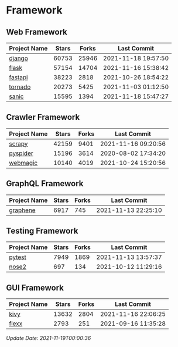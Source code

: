 # Framework

## Web Framework
| Project Name | Stars | Forks | Last Commit |
| ------------ | ----- | ----- | ----------- |
| [django](https://github.com/django/django) | 60753 | 25946 | 2021-11-18 19:57:50 |
| [flask](https://github.com/pallets/flask) | 57154 | 14704 | 2021-11-16 15:38:42 |
| [fastapi](https://github.com/tiangolo/fastapi) | 38223 | 2818 | 2021-10-26 18:54:22 |
| [tornado](https://github.com/tornadoweb/tornado) | 20273 | 5425 | 2021-11-03 01:12:50 |
| [sanic](https://github.com/sanic-org/sanic) | 15595 | 1394 | 2021-11-18 15:47:27 |

## Crawler Framework
| Project Name | Stars | Forks | Last Commit |
| ------------ | ----- | ----- | ----------- |
| [scrapy](https://github.com/scrapy/scrapy) | 42159 | 9401 | 2021-11-16 09:20:56 |
| [pyspider](https://github.com/binux/pyspider) | 15196 | 3614 | 2020-08-02 17:34:20 |
| [webmagic](https://github.com/code4craft/webmagic) | 10140 | 4019 | 2021-10-24 15:20:56 |

## GraphQL Framework
| Project Name | Stars | Forks | Last Commit |
| ------------ | ----- | ----- | ----------- |
| [graphene](https://github.com/graphql-python/graphene) | 6917 | 745 | 2021-11-13 22:25:10 |

## Testing Framework
| Project Name | Stars | Forks | Last Commit |
| ------------ | ----- | ----- | ----------- |
| [pytest](https://github.com/pytest-dev/pytest) | 7949 | 1869 | 2021-11-13 13:57:37 |
| [nose2](https://github.com/nose-devs/nose2) | 697 | 134 | 2021-10-12 11:29:16 |

## GUI Framework
| Project Name | Stars | Forks | Last Commit |
| ------------ | ----- | ----- | ----------- |
| [kivy](https://github.com/kivy/kivy) | 13632 | 2804 | 2021-11-16 22:06:25 |
| [flexx](https://github.com/flexxui/flexx) | 2793 | 251 | 2021-09-16 11:35:28 |

*Update Date: 2021-11-19T00:00:36*